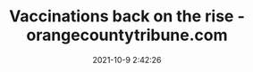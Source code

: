 ---
"title": "Vaccinations back on the rise - orangecountytribune.com"
"date": "2021-10-9 2:42:26"
"feed_name": "GOOGLENEWSDRILLING"
"feed_website": "https://news.google.com/search?q=drilling%2Bincident&hl=en-US&gl=US&ceid=US:en"
"feed_rss": "https://news.google.com/rss/search?q=drilling%2Bincident&hl=en-US&gl=US&ceid=US:en"
"link": "https://orangecountytribune.com/2021/10/08/vaccinations-back-on-the-rise/"
"source": "{'href': 'https://orangecountytribune.com', 'title': 'orangecountytribune.com'}"
"file": "_posts/2021-1-1-edb2a43eb5d2f7bb4f77f489c0284da9ab2d641f.md"
"accident": "0"
"drilling": "0"
"dead": "0"
"injured": "0"
"arrested": "0"
"place": "unknown place"
"where": "unknown site"
"causes": "unknown"
"place_uri": "unknown place"
---